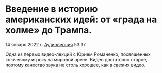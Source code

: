 # Введение в историю американских идей: от «града на холме» до Трампа.

14 января 2022 г. [Аудиоверсия](https://www.youtube.com/watch?v=jqkIux4Of4s) 53:37

Одна из первых видео-лекций с Юрием Романенко, посвященных ключевому игроку на мировой арене.
Видео достаточно старое, поэтому качество звука не столь хорошее, как в свежих видео.
